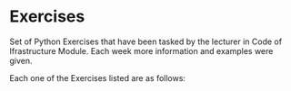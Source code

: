 # Exercises
Set of Python Exercises that have been tasked by the lecturer in Code of Ifrastructure Module. Each week more information and examples were given.

Each one of the Exercises listed are as follows:
